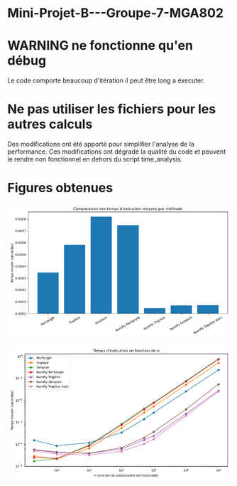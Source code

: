 # Mini-Projet-B---Groupe-7-MGA802
# WARNING  ne fonctionne qu'en débug
Le code comporte beaucoup d'itération il peut être long a éxecuter.

# Ne pas utiliser les fichiers pour les autres calculs
Des modifications ont été apporté pour simplifier l'analyse de la performance. Ces modifications ont dégradé la qualité du code et peuvent le rendre non fonctionnel en dehors du script time_analysis.

# Figures obtenues 
![Fig 1](Figure_1_temps_exec_moyen.png)

![Fig 2](Figure_2_perf_fct_n.png)
